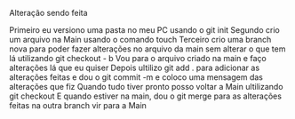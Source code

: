 Alteração sendo feita

Primeiro eu versiono uma pasta no meu PC usando o git init
Segundo crio um arquivo na Main usando o comando touch
Terceiro crio uma branch nova para poder fazer alterações no arquivo da main sem
alterar o que tem lá utilizando git checkout - b
Vou para o arquivo criado na main e faço alterações lá que eu quiser
Depois ultilizo git add . para adicionar as alterações feitas e dou o git commit -m e coloco uma mensagem das alterações que fiz
Quando tudo tiver pronto posso voltar a Main ultilizando git checkout
E quando estiver na main, dou o git merge para as alterações feitas na outra branch vir para a Main